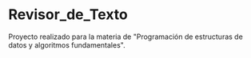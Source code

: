 # Revisor_de_Texto
Proyecto realizado para la materia de "Programación de estructuras de datos y algoritmos fundamentales".
